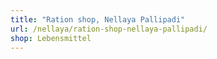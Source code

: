 ```yaml
---
title: "Ration shop, Nellaya Pallipadi"
url: /nellaya/ration-shop-nellaya-pallipadi/
shop: Lebensmittel
---
```

